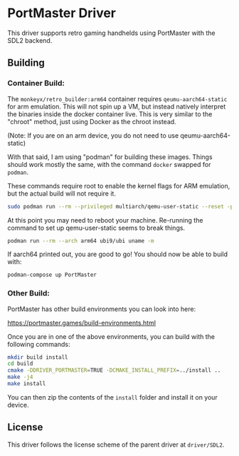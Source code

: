 # PortMaster Driver

This driver supports retro gaming handhelds using PortMaster with the SDL2 backend.

## Building

### Container Build:

The `monkeyx/retro_builder:arm64` container requires `qeumu-aarch64-static` for arm
emulation. This will not spin up a VM, but instead natively interpret the binaries
inside the docker container live. This is very similar to the "chroot" method, just
using Docker as the chroot instead.

(Note: If you are on an arm device, you do not need to use qeumu-aarch64-static)

With that said, I am using "podman" for building these images. Things should work
mostly the same, with the command `docker` swapped for `podman`.

These commands require root to enable the kernel flags for ARM emulation, but the
actual build will not require it.

```bash
sudo podman run --rm --privileged multiarch/qemu-user-static --reset -p yes
```

At this point you may need to reboot your machine. Re-running the command to set
up qemu-user-static seems to break things.

```bash
podman run --rm --arch arm64 ubi9/ubi uname -m
```

If aarch64 printed out, you are good to go! You should now be able to build with:

```bash
podman-compose up PortMaster
```

### Other Build:

PortMaster has other build environments you can look into here:

https://portmaster.games/build-environments.html

Once you are in one of the above environments, you can build with the following commands:

```bash
mkdir build install
cd build
cmake -DDRIVER_PORTMASTER=TRUE -DCMAKE_INSTALL_PREFIX=../install ..
make -j4
make install
```

You can then zip the contents of the `install` folder and install it on your device.

## License

This driver follows the license scheme of the parent driver at `driver/SDL2`.
